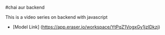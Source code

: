 #chai aur backend

This is a video series on backend with javascript

-  [Model Link] (https://app.eraser.io/workspace/YtPqZ1VogxGy1jzIDkzj)

